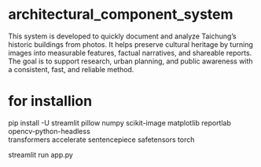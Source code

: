 # architectural_component_system

This system is developed to quickly document and analyze Taichung’s historic buildings from photos. It helps preserve cultural heritage by turning images into measurable features, factual narratives, and shareable reports. The goal is to support research, urban planning, and public awareness with a consistent, fast, and reliable method.



# for installion 
pip install -U streamlit pillow numpy scikit-image matplotlib reportlab opencv-python-headless \
            transformers accelerate sentencepiece safetensors torch

streamlit run app.py